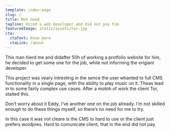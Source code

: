 ```yaml
---
template: index-page
slug: /
title: Not Good
tagline: Hired a web developer and did not pay him.
featuredImage: static/assets/tor.jpg
cta:
  ctaText: Know more
  ctaLink: /about
---
```

This man hierd me and didafter 50h of working a protfolio website for him, he decided to get some one for the job, while not informing the origianl developer.

This project was veary intresting in the sence the user whanted to  full CMS functionality in a single page, with the ability to play music on it. Theas lead in to some fairly complex use cases. After a motnh of work the client Tor, staited this.

Don’t worry about it Eddy, I’ve another one on the job already. I’m not skilled enough to do these things myself, so there’s no need for me to try.

In this case it was not cleare is the CMS to hard to use or the client just prefers wordpres. Hard to comunicate client, that in the end did not pay.
